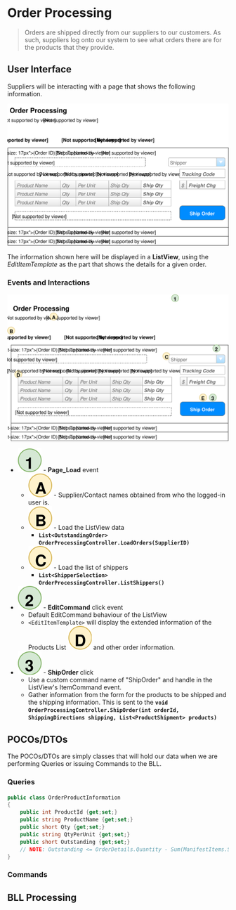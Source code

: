 # Order Processing

> Orders are shipped directly from our suppliers to our customers. As such, suppliers log onto our system to see what orders there are for the products that they provide.

## User Interface

Suppliers will be interacting with a page that shows the following information.

![Mockup](./Shipping-Orders.svg)

The information shown here will be displayed in a **ListView**, using the *EditItemTemplate* as the part that shows the details for a given order.

### Events and Interactions

![Mockups with Labels](./Shipping-Orders-Plan.svg)

- ![](1.svg) - **Page_Load** event
  - ![](A.svg) - Supplier/Contact names obtained from who the logged-in user is.
  - ![](B.svg) - Load the ListView data
    - **`List<OutstandingOrder> OrderProcessingController.LoadOrders(SupplierID)`**
  - ![](C.svg) - Load the list of shippers
    - **`List<ShipperSelection> OrderProcessingController.ListShippers()`**
- ![](2.svg) - **EditCommand** click event
  - Default EditCommand behaviour of the ListView
  - `<EditItemTemplate>` will display the extended information of the Products List ![](D.svg) and other order information.
- ![](3.svg) - **ShipOrder** click
  - Use a custom command name of "ShipOrder" and handle in the ListView's ItemCommand event.
  - Gather information from the form for the products to be shipped and the shipping information. This is sent to the **`void OrderProcessingController.ShipOrder(int orderId, ShippingDirections shipping, List<ProductShipment> products)`**

## POCOs/DTOs

The POCOs/DTOs are simply classes that will hold our data when we are performing Queries or issuing Commands to the BLL.

### Queries

```csharp
public class OrderProductInformation
{
    public int ProductId {get;set;}
    public string ProductName {get;set;}
    public short Qty {get;set;}
    public string QtyPerUnit {get;set;}
    public short Outstanding {get;set;}
    // NOTE: Outstanding <= OrderDetails.Quantity - Sum(ManifestItems.ShipQuantity) for that product/order
}
```

### Commands

## BLL Processing
